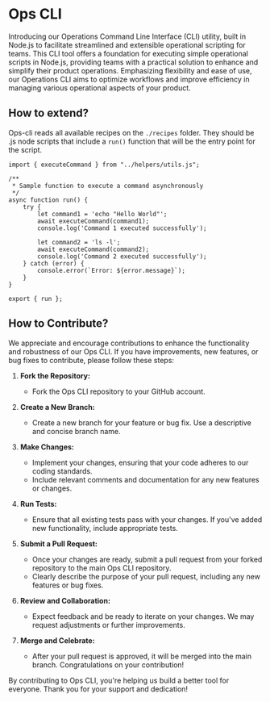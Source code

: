 # Ops CLI
Introducing our Operations Command Line Interface (CLI) utility, built in Node.js to facilitate streamlined and extensible operational scripting for teams. This CLI tool offers a foundation for executing simple operational scripts in Node.js, providing teams with a practical solution to enhance and simplify their product operations. Emphasizing flexibility and ease of use, our Operations CLI aims to optimize workflows and improve efficiency in managing various operational aspects of your product.

## How to extend?
Ops-cli reads all available recipes on the `./recipes` folder. They should be .js node scripts that include a `run()` function that will be the entry point for the script.

```node
import { executeCommand } from "../helpers/utils.js";

/**
 * Sample function to execute a command asynchronously
 */
async function run() {
    try {
        let command1 = 'echo "Hello World"';
        await executeCommand(command1);
        console.log('Command 1 executed successfully');

        let command2 = 'ls -l';
        await executeCommand(command2);
        console.log('Command 2 executed successfully');
    } catch (error) {
        console.error(`Error: ${error.message}`);
    }
}

export { run };
```

## How to Contribute?
We appreciate and encourage contributions to enhance the functionality and robustness of our Ops CLI. If you have improvements, new features, or bug fixes to contribute, please follow these steps:

1. **Fork the Repository:**
   - Fork the Ops CLI repository to your GitHub account.

2. **Create a New Branch:**
   - Create a new branch for your feature or bug fix. Use a descriptive and concise branch name.

3. **Make Changes:**
   - Implement your changes, ensuring that your code adheres to our coding standards.
   - Include relevant comments and documentation for any new features or changes.

4. **Run Tests:**
   - Ensure that all existing tests pass with your changes. If you've added new functionality, include appropriate tests.

5. **Submit a Pull Request:**
   - Once your changes are ready, submit a pull request from your forked repository to the main Ops CLI repository.
   - Clearly describe the purpose of your pull request, including any new features or bug fixes.

6. **Review and Collaboration:**
   - Expect feedback and be ready to iterate on your changes. We may request adjustments or further improvements.

7. **Merge and Celebrate:**
   - After your pull request is approved, it will be merged into the main branch. Congratulations on your contribution!

By contributing to Ops CLI, you're helping us build a better tool for everyone. Thank you for your support and dedication!
